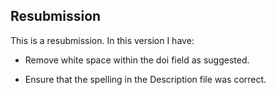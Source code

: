 ## Resubmission
This is a resubmission. In this version I have:

* Remove white space within the doi field as suggested.

* Ensure that the spelling in the Description file was correct.
